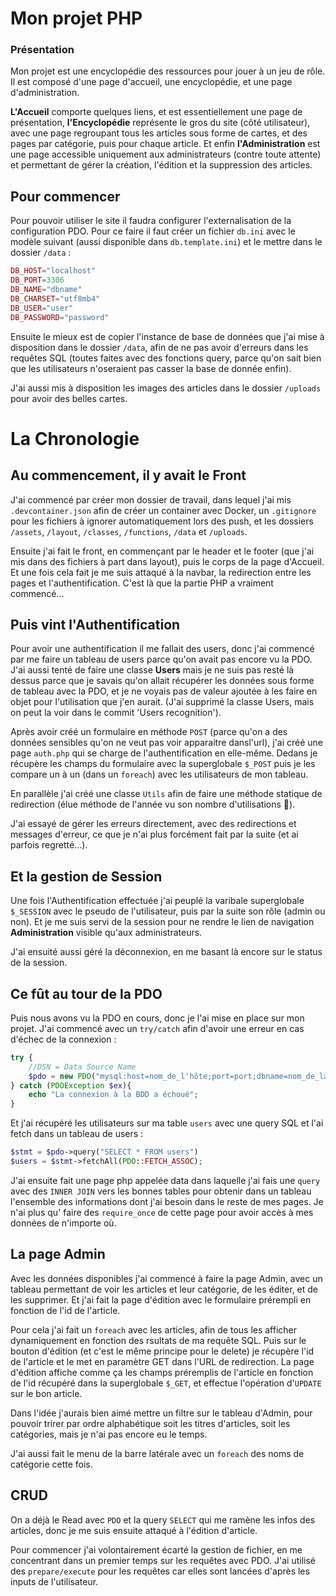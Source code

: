 # Mon projet PHP

### Présentation
Mon projet est une encyclopédie des ressources pour jouer à un jeu de rôle. Il est composé d'une page d'accueil, une encyclopédie, et une page d'administration.

**L'Accueil** comporte quelques liens, et est essentiellement une page de présentation, **l'Encyclopédie** représente le gros du site (côté utilisateur), avec une page regroupant tous les articles sous forme de cartes, et des pages par catégorie, puis pour chaque article. Et enfin **l'Administration** est une page accessible uniquement aux administrateurs (contre toute attente) et permettant de gérer la création, l'édition et la suppression des articles.

## Pour commencer
Pour pouvoir utiliser le site il faudra configurer l'externalisation de la configuration PDO. Pour ce faire il faut créer un fichier `db.ini` avec le modèle suivant (aussi disponible dans `db.template.ini`) et le mettre dans le dossier `/data` :
```php
DB_HOST="localhost"
DB_PORT=3306
DB_NAME="dbname"
DB_CHARSET="utf8mb4"
DB_USER="user"
DB_PASSWORD="password"
```
Ensuite le mieux est de copier l'instance de base de données que j'ai mise à disposition dans le dossier `/data`, afin de ne pas avoir d'erreurs dans les requêtes SQL (toutes faites avec des fonctions query, parce qu'on sait bien que les utilisateurs n'oseraient pas casser la base de donnée enfin).

J'ai aussi mis à disposition les images des articles dans le dossier `/uploads` pour avoir des belles cartes.

# La Chronologie

## Au commencement, il y avait le Front
J'ai commencé par créer mon dossier de travail, dans lequel j'ai mis `.devcontainer.json` afin de créer un container avec Docker, un `.gitignore` pour les fichiers à ignorer automatiquement lors des push, et les dossiers `/assets`, `/layout`, `/classes`, `/functions`, `/data` et `/uploads`.

Ensuite j'ai fait le front, en commençant par le header et le footer (que j'ai mis dans des fichiers à part dans layout), puis le corps de la page d'Accueil. Et une fois cela fait je me suis attaqué à la navbar, la redirection entre les pages et l'authentification. C'est là que la partie PHP a vraiment commencé...

## Puis vint l'Authentification
Pour avoir une authentification il me fallait des users, donc j'ai commencé par me faire un tableau de users parce qu'on avait pas encore vu la PDO. J'ai aussi tenté de faire une classe **Users** mais je ne suis pas resté là dessus parce que je savais qu'on allait récupérer les données sous forme de tableau avec la PDO, et je ne voyais pas de valeur ajoutée à les faire en objet pour l'utilisation que j'en aurait. (J'ai supprimé la classe Users, mais on peut la voir dans le commit 'Users recognition').

Après avoir créé un formulaire en méthode `POST` (parce qu'on a des données sensibles qu'on ne veut pas voir apparaitre dansl'url), j'ai créé une page `auth.php` qui se charge de l'authentification en elle-même. Dedans je récupère les champs du formulaire avec la superglobale `$_POST` puis je les compare un à un (dans un `foreach`) avec les utilisateurs de mon tableau.

En parallèle j'ai créé une classe `Utils` afin de faire une méthode statique de redirection (élue méthode de l'année vu son nombre d'utilisations 🎉).

J'ai essayé de gérer les erreurs directement, avec des redirections et messages d'erreur, ce que je n'ai plus forcément fait par la suite (et ai parfois regretté...).

## Et la gestion de Session
Une fois l'Authentification effectuée j'ai peuplé la varibale superglobale `$_SESSION` avec le pseudo de l'utilisateur, puis par la suite son rôle (admin ou non). Et je me suis servi de la session pour ne rendre le lien de navigation **Administration** visible qu'aux administrateurs.

J'ai ensuité aussi géré la déconnexion, en me basant là encore sur le status de la session.

## Ce fût au tour de la PDO
Puis nous avons vu la PDO en cours, donc je l'ai mise en place sur mon projet. J'ai commencé avec un `try/catch` afin d'avoir une erreur en cas d'échec de la connexion :
```php
try {
    //DSN = Data Source Name
    $pdo = new PDO("mysql:host=nom_de_l'hôte;port=port;dbname=nom_de_la_bdd;charset=uft8mb4, 'username', 'password'");
} catch (PDOException $ex){
    echo "La connexion à la BDD a échoué";
}
```
Et j'ai récupéré les utilisateurs sur ma table `users` avec une query SQL et l'ai fetch dans un tableau de users :
```php
$stmt = $pdo->query("SELECT * FROM users")
$users = $stmt->fetchAll(PDO::FETCH_ASSOC);
```

J'ai ensuite fait une page php appelée data dans laquelle j'ai fais une `query` avec des `INNER JOIN` vers les bonnes tables pour obtenir dans un tableau l'ensemble des informations dont j'ai besoin dans le reste de mes pages. Je n'ai plus qu' faire des `require_once` de cette page pour avoir accès à mes données de n'importe où.

## La page Admin
Avec les données disponibles j'ai commencé à faire la page Admin, avec un tableau permettant de voir les articles et leur catégorie, de les éditer, et de les supprimer. Et j'ai fait la page d'édition avec le formulaire prérempli en fonction de l'id de l'article.

Pour cela j'ai fait un `foreach` avec les articles, afin de tous les afficher dynamiquement en fonction des rsultats de ma requête SQL. Puis sur le bouton d'édition (et c'est le même principe pour le delete) je récupère l'id de l'article et le met en paramètre GET dans l'URL de redirection. La page d'édition affiche comme ça les champs préremplis de l'article en fonction de l'id récupéré dans la superglobale `$_GET`, et effectue l'opération d'`UPDATE` sur le bon article.

Dans l'idée j'aurais bien aimé mettre un filtre sur le tableau d'Admin, pour pouvoir trirer par ordre alphabétique soit les titres d'articles, soit les catégories, mais je n'ai pas encore eu le temps.

J'ai aussi fait le menu de la barre latérale avec un `foreach` des noms de catégorie cette fois.

## CRUD
On a déjà le Read avec `PDO` et la query `SELECT` qui me ramène les infos des articles, donc je me suis ensuite attaqué à l'édition d'article.

Pour commencer j'ai volontairement écarté la gestion de fichier, en me concentrant dans un premier temps sur les requêtes avec PDO. J'ai utilisé des `prepare/execute` pour les requêtes car elles sont lancées d'après les inputs de l'utilisateur.